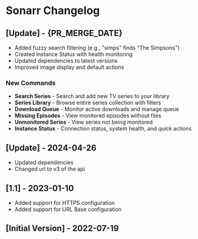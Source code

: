 # Sonarr Changelog

## [Update] - {PR_MERGE_DATE}

- Added fuzzy search filtering (e.g., "simps" finds "The Simpsons")
- Created Instance Status with health monitoring
- Updated dependencies to latest versions
- Improved image display and default actions

### New Commands

- **Search Series** - Search and add new TV series to your library
- **Series Library** - Browse entire series collection with filters
- **Download Queue** - Monitor active downloads and manage queue
- **Missing Episodes** - View monitored episodes without files
- **Unmonitored Series** - View series not being monitored
- **Instance Status** - Connection status, system health, and quick actions

## [Update] - 2024-04-26

- Updated dependencies
- Changed url to v3 of the api

## [1.1] - 2023-01-10

- Added support for HTTPS configuration
- Added support for URL Base configuration

## [Initial Version] - 2022-07-19
